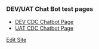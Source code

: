 ### DEV/UAT Chat Bot test pages
* [DEV CDC Chatbot Page](/docs/devcdcchatbot.md)
* [UAT CDC Chatbot Page](/docs/uatcdcchatbot.md)


[Edit Site](https://github.com/PublicaSfDev/PublicaSfDev.github.io)
